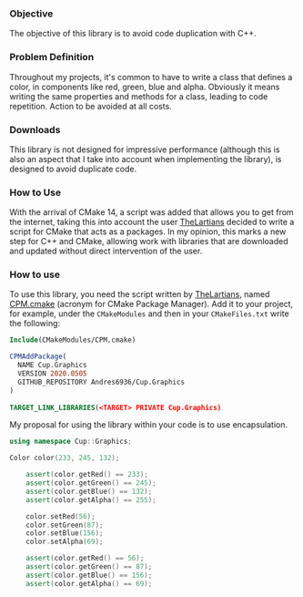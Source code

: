 ### Objective
The objective of this library is to avoid code duplication with C++.

### Problem Definition
Throughout my projects, it's common to have to write a class 
that defines a color, in components like red, green, blue and alpha.
Obviously it means writing the same properties and methods
for a class, leading to code repetition. Action to be avoided
at all costs.

### Downloads
This library is not designed for impressive performance 
(although this is also an aspect that I take into account 
when implementing the library), is designed to avoid duplicate code.

### How to Use
With the arrival of CMake 14, a script was added that allows you to get
from the internet, taking this into account the user [TheLartians](https://github.com/TheLartians)
decided to write a script for CMake that acts as a
packages. In my opinion, this marks a new step for C++ and CMake, allowing
work with libraries that are downloaded and updated without direct intervention
of the user.

### How to use
To use this library, you need the script written by [TheLartians](https://github.com/TheLartians),
named [CPM.cmake](https://github.com/TheLartians/CPM.cmake) (acronym for CMake
Package Manager). Add it to your project, for example, under the
`CMakeModules` and then in your `CMakeFiles.txt` write the following:

```cmake
Include(CMakeModules/CPM.cmake)

CPMAddPackage(
  NAME Cup.Graphics
  VERSION 2020.0505
  GITHUB_REPOSITORY Andres6936/Cup.Graphics
)
 
TARGET_LINK_LIBRARIES(<TARGET> PRIVATE Cup.Graphics)
```

My proposal for using the library within your code is to use encapsulation.

```cxx
using namespace Cup::Graphics;

Color color(233, 245, 132);

	assert(color.getRed() == 233);
	assert(color.getGreen() == 245);
	assert(color.getBlue() == 132);
	assert(color.getAlpha() == 255);

	color.setRed(56);
	color.setGreen(87);
	color.setBlue(156);
	color.setAlpha(69);

	assert(color.getRed() == 56);
	assert(color.getGreen() == 87);
	assert(color.getBlue() == 156);
	assert(color.getAlpha() == 69);

```
